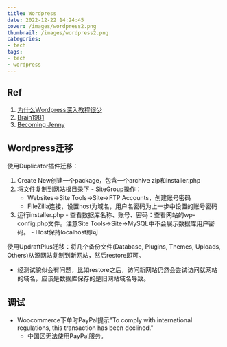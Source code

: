 ```yaml
---
title: Wordpress
date: 2022-12-22 14:24:45
cover: /images/wordpress2.png
thumbnail: /images/wordpress2.png
categories:
- tech
tags:
- tech
- wordpress
---
```


## Ref
1. [为什么Wordpress深入教程很少](https://www.zhihu.com/question/285712936/answer/2439540712)
2. [Brain1981](https://www.zhihu.com/people/brain1981)
3. [Becoming Jenny](https://www.becomingjenny.net/)

<!--more-->

## Wordpress迁移

使用Duplicator插件迁移：
  1. Create New创建一个package，包含一个archive zip和installer.php
  2. 将文件复制到网站根目录下
    - SiteGroup操作：
      - Websites->Site Tools->Site->FTP Accounts，创建账号密码
      - FileZilla连接，设置host为域名，用户名密码为上一步中设置的账号密码
  3. 运行installer.php
    - 查看数据库名称、账号、密码：查看网站的wp-config.php文件。注意Site Tools->Site->MySQL中不会展示数据库用户密码。
    - Host保持localhost即可

使用UpdraftPlus迁移：将几个备份文件(Database, Plugins, Themes, Uploads, Others)从源网站复制到新网站，然后restore即可。
  - 经测试貌似会有问题，比如restore之后，访问新网站仍然会尝试访问就网站的域名，应该是数据库保存的是旧网站域名导致。


## 调试

- Woocommerce下单时PayPal提示"To comply with international regulations, this transaction has been declined."
  - 中国区无法使用PayPal服务。
